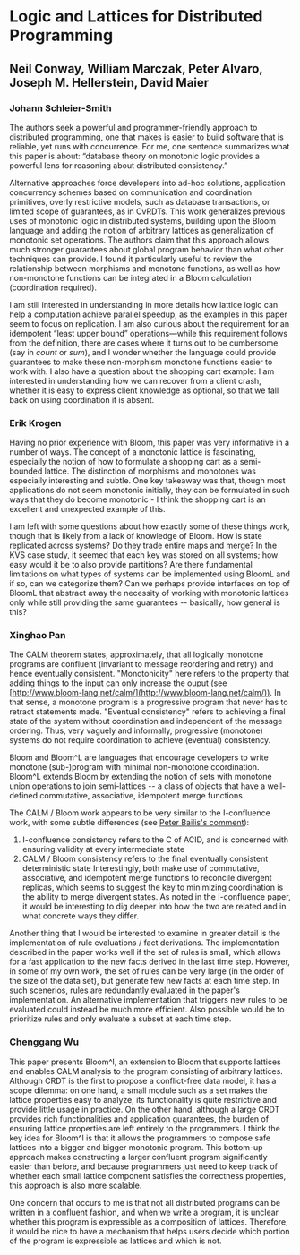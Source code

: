 # Logic and Lattices for Distributed Programming

## Neil Conway, William Marczak, Peter Alvaro, Joseph M. Hellerstein, David Maier

### Johann Schleier-Smith

The authors seek a powerful and programmer-friendly approach to distributed programming, one that makes is easier to build software that is reliable, yet runs with concurrence. For me, one sentence summarizes what this paper is about: “database theory on monotonic logic provides a powerful lens for reasoning about distributed consistency.”

Alternative approaches force developers into ad-hoc solutions, application concurrency schemes based on communication and coordination primitives, overly restrictive models, such as database transactions, or limited scope of guarantees, as in CvRDTs. This work generalizes previous uses of monotonic logic in distributed systems, building upon the Bloom language and adding the notion of arbitrary lattices as generalization of monotonic set operations. The authors claim that this approach allows much stronger guarantees about global program behavior than what other techniques can provide. I found it particularly useful to review the relationship between morphisms and monotone functions, as well as how non-monotone functions can be integrated in a Bloom calculation (coordination required).

I am still interested in understanding in more details how lattice logic can help a computation achieve parallel speedup, as the examples in this paper seem to focus on replication. I am also curious about the requirement for an idempotent “least upper bound” operations—while this requirement follows from the definition, there are cases where it turns out to be cumbersome (say in *count* or *sum*), and I wonder whether the language could provide guarantees to make these non-morphism monotone functions easier to work with. I also have a question about the shopping cart example: I am interested in understanding how we can recover from a client crash, whether it is easy to express client knowledge as optional, so that we fall back on using coordination it is absent.

### Erik Krogen

Having no prior experience with Bloom, this paper was very informative in a number of ways. The concept of a monotonic lattice is fascinating, especially the notion of how to formulate a shopping cart as a semi-bounded lattice. The distinction of morphisms and monotones was especially interesting and subtle. One key takeaway was that, though most applications do not seem monotonic initially, they can be formulated in such ways that they do become monotonic - I think the shopping cart is an excellent and unexpected example of this. 

I am left with some questions about how exactly some of these things work, though that is likely from a lack of knowledge of Bloom. How is state replicated across systems? Do they trade entire maps and merge? In the KVS case study, it seemed that each key was stored on all systems; how easy would it be to also provide partitions? Are there fundamental limitations on what types of systems can be implemented using BloomL and if so, can we categorize them? Can we perhaps provide interfaces on top of BloomL that abstract away the necessity of working with monotonic lattices only while still providing the same guarantees -- basically, how general is this?


### Xinghao Pan

The CALM theorem states, approximately, that all logically monotone programs are confluent (invariant to message reordering and retry) and hence eventually consistent.
"Monotonicity" here refers to the property that adding things to the input can only increase the ouput (see [http://www.bloom-lang.net/calm/](http://www.bloom-lang.net/calm/)).
In that sense, a monotone program is a progressive program that never has to retract statements made.
"Eventual consistency" refers to achieving a final state of the system without coordination and independent of the message ordering.
Thus, very vaguely and informally, progressive (monotone) systems do not require coordination to achieve (eventual) consistency.

Bloom and Bloom^L are languages that encourage developers to write monotone (sub-)program with minimal non-monotone coordination.
Bloom^L extends Bloom by extending the notion of sets with monotone union operations to join semi-lattices -- a class of objects that have a well-defined commutative, associative, idempotent merge functions.

The CALM / Bloom work appears to be very similar to the I-confluence work, with some subtle differences (see [Peter Bailis's comment](http://www.bailis.org/blog/when-does-consistency-require-coordination/)):
1. I-confluence consistency refers to the C of ACID, and is concerned with ensuring validity at every intermediate state
2. CALM / Bloom consistency refers to the final eventually consistent deterministic state
Interestingly, both make use of commutative, associative, and idempotent merge functions to reconcile divergent replicas, which seems to suggest the key to minimizing coordination is the ability to merge divergent states.
As noted in the I-confluence paper, it would be interesting to dig deeper into how the two are related and in what concrete ways they differ.

Another thing that I would be interested to examine in greater detail is the implementation of rule evaluations / fact derivations.
The implementation described in the paper works well if the set of rules is small, which allows for a fast application to the new facts derived in the last time step.
However, in some of my own work, the set of rules can be very large (in the order of the size of the data set), but generate few new facts at each time step.
In such scenerios, rules are redundantly evaluated in the paper's implementation.
An alternative implementation that triggers new rules to be evaluated could instead be much more efficient.
Also possible would be to prioritize rules and only evaluate a subset at each time step.

### Chenggang Wu

This paper presents Bloom^l, an extension to Bloom that supports lattices and enables CALM analysis to the program consisting of arbitrary lattices. Although CRDT is the first to propose a conflict-free data model, it has a scope dilemma: on one hand, a small module such as a set makes the lattice properties easy to analyze, its functionality is quite restrictive and provide little usage in practice. On the other hand, although a large CRDT provides rich functionalities and application guarantees, the burden of ensuring lattice properties are left entirely to the programmers. I think the key idea for Bloom^l is that it allows the programmers to compose safe lattices into a bigger and bigger monotonic program. This bottom-up approach makes constructing a larger confluent program significantly easier than before, and because programmers just need to keep track of whether each small lattice component satisfies the correctness properties, this approach is also more scalable.

One concern that occurs to me is that not all distributed programs can be written in a confluent fashion, and when we write a program, it is unclear whether this program is expressible as a composition of lattices. Therefore, it would be nice to have a mechanism that helps users decide which portion of the program is expressible as lattices and which is not. 

